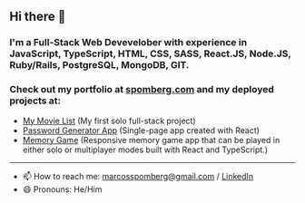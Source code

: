 ## Hi there 👋

### I'm a Full-Stack Web Devevelober with experience in JavaScript, TypeScript, HTML, CSS, SASS, React.JS, Node.JS, Ruby/Rails, PostgreSQL, MongoDB, GIT.

### Check out my portfolio at [spomberg.com](https://spomberg.com) and my deployed projects at: 

- [My Movie List](https://mymovielist.ca) (My first solo full-stack project)
- [Password Generator App](https://password-generator.spomberg.com) (Single-page app created with React)
- [Memory Game](https://memory.spomberg.com) (Responsive memory game app that can be played in either solo or multiplayer modes built with React and TypeScript.)

---

- 📫 How to reach me: <marcosspomberg@gmail.com> / [LinkedIn](https://www.linkedin.com/in/marcos-spomberg)
- 😄 Pronouns: He/Him
